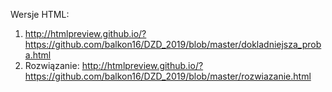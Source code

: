 Wersje HTML: 

1. http://htmlpreview.github.io/?https://github.com/balkon16/DZD_2019/blob/master/dokladniejsza_proba.html
2. Rozwiązanie: http://htmlpreview.github.io/?https://github.com/balkon16/DZD_2019/blob/master/rozwiazanie.html
